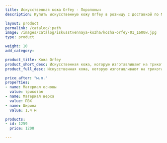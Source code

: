 ```yaml
---
title: Искусственная кожа Orfey - Поролоныч
description: Купить искусственную кожу Orfey в розницу с доставкой по Москве.

layout: product
permalink: /catalog/:path
image: /images/catalog/iskusstvennaya-kozha/kozha-orfey-01_1600w.jpg
type: product

weight: 10
add_category: 

product_title: Кожа Orfey
product_short_desc: Искусственная кожа, которую изготавливают на трикотажной основе с качественным покрытием из полиэстера и полиуретана. Прочный, приятный на ощупь и внешне привлекательный материал.
product_full_desc: Искусственная кожа, которую изготавливают на трикотажной основе с качественным покрытием из полиэстера и полиуретана. Прочный, приятный на ощупь и внешне привлекательный материал.

price_after: "м.п."
properties:
- name: Материал основы
  value: трикотаж
- name: Материал верха
  value: ПВХ
- name: Ширина
  value: 1,4 м

products:
- id: 1259
  price: 1200

---
```

